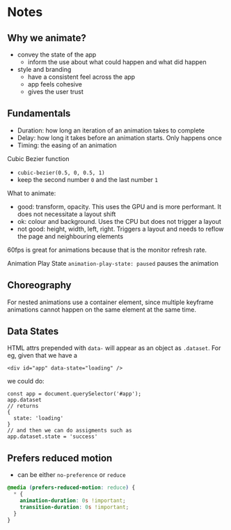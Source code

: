 # Notes

## Why we animate?

- convey the state of the app
  - inform the use about what could happen and what did happen
- style and branding
  - have a consistent feel across the app
  - app feels cohesive
  - gives the user trust

## Fundamentals

- Duration: how long an iteration of an animation takes to complete
- Delay: how long it takes before an animation starts. Only happens once
- Timing: the easing of an animation

Cubic Bezier function

- `cubic-bezier(0.5, 0, 0.5, 1)`
- keep the second number `0` and the last number `1`

What to animate:

- good: transform, opacity. This uses the GPU and is more performant. It does not necessitate a layout shift
- ok: colour and background. Uses the CPU but does not trigger a layout
- not good: height, width, left, right. Triggers a layout and needs to reflow the page and neighbouring elements

60fps is great for animations because that is the monitor refresh rate.

Animation Play State
`animation-play-state: paused` pauses the animation

## Choreography

For nested animations use a container element, since multiple keyframe animations cannot happen on the same element at the same time.

## Data States

HTML attrs prepended with `data-` will appear as an object as `.dataset`. For eg, given that we have a

```
<div id="app" data-state="loading" />
```

we could do:

```
const app = document.querySelector('#app');
app.dataset
// returns
{
  state: 'loading'
}
// and then we can do assigments such as
app.dataset.state = 'success'
```

## Prefers reduced motion

- can be either `no-preference` or `reduce`

```css
@media (prefers-reduced-motion: reduce) {
  * {
    animation-duration: 0s !important;
    transition-duration: 0s !important;
  }
}
```
